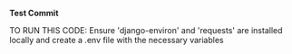 **Test Commit**

TO RUN THIS CODE:
Ensure 'django-environ' and 'requests' are installed locally and create a .env file with the necessary variables